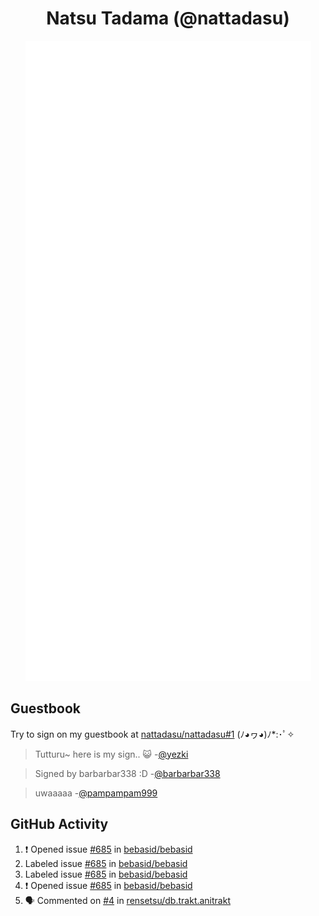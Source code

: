 <div align="center">

# Natsu Tadama (@nattadasu)

![Github Metrics](github-metrics.svg)
</div>

## Guestbook

Try to sign on my guestbook at [nattadasu/nattadasu#1](https://github.com/nattadasu/nattadasu/issues/1) (ﾉ◕ヮ◕)ﾉ\*:･ﾟ✧

<!--START:guestbook-->
> Tutturu~  here is my sign.. :smiley_cat: 
-[@yezki](https://github.com/yezki)

> Signed by barbarbar338 :D
-[@barbarbar338](https://github.com/barbarbar338)

> uwaaaaa
-[@pampampam999](https://github.com/pampampam999)
<!--END:guestbook-->

## GitHub Activity
<!--START_SECTION:activity-->
1. ❗ Opened issue [#685](https://github.com/bebasid/bebasid/issues/685) in [bebasid/bebasid](https://github.com/bebasid/bebasid)
2.  Labeled issue [#685](https://github.com/bebasid/bebasid/issues/685) in [bebasid/bebasid](https://github.com/bebasid/bebasid)
3.  Labeled issue [#685](https://github.com/bebasid/bebasid/issues/685) in [bebasid/bebasid](https://github.com/bebasid/bebasid)
4. ❗ Opened issue [#685](https://github.com/bebasid/bebasid/issues/685) in [bebasid/bebasid](https://github.com/bebasid/bebasid)
5. 🗣 Commented on [#4](https://github.com/rensetsu/db.trakt.anitrakt/issues/4#issuecomment-3233614283) in [rensetsu/db.trakt.anitrakt](https://github.com/rensetsu/db.trakt.anitrakt)
<!--END_SECTION:activity-->
